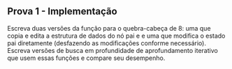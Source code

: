 ## Prova 1 - Implementação 

Escreva duas versões da função para o quebra-cabeça de 8: uma que copia e edita a estrutura de dados do nó pai e e uma que modifica o estado pai diretamente (desfazendo as modificações conforme necessário). 
Escreva versões de busca em profundidade de aprofundamento iterativo que usem essas funções e compare seu desempenho.


